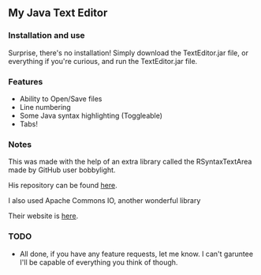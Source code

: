 ## My Java Text Editor

### Installation and use
Surprise, there's no installation! Simply download the TextEditor.jar file, or everything if you're curious, and run the TextEditor.jar file.

### Features
* Ability to Open/Save files
* Line numbering
* Some Java syntax highlighting (Toggleable)
* Tabs!

### Notes
This was made with the help of an extra library called the RSyntaxTextArea
made by GitHub user bobbylight.

His repository can be found [here](https://github.com/bobbylight/RSyntaxTextArea).

I also used Apache Commons IO, another wonderful library

Their website is [here](http://commons.apache.org/proper/commons-io/).

### TODO
* All done, if you have any feature requests, let me know.  I can't garuntee I'll be capable of everything you think of though.
